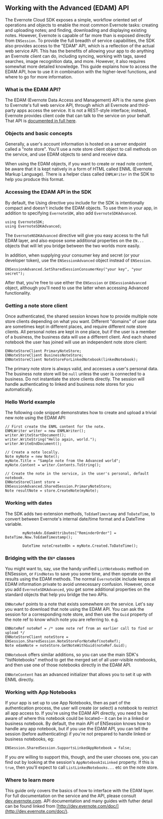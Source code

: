 Working with the Advanced (EDAM) API
---

The Evernote Cloud SDK exposes a simple, workflow oriented set of operations and objects to enable the most common Evernote tasks: creating and uploading notes; and finding, downloading and displaying existing notes. However, Evernote is capable of far more than is exposed directly from `ENSession`. To provide the full breadth of service capabilities, the SDK also provides access to the "EDAM" API, which is a reflection of the actual web service API. This has the benefits of allowing your app to do anything an Evernote client can do, including syncing, working with tags, saved searches, image recognition data, and more. However, it also requires somewhat more detailed knowledge. This guide explains how to access the EDAM API, how to use it in combination with the higher-level functions, and where to go for more information.

### What is the EDAM API?

The EDAM (Evernote Data Access and Management) API is the name given to Evernote's full web service API, through which all Evernote and third-party apps access the service. It is not a REST-style interface; instead, Evernote provides client code that can talk to the service on your behalf. That API is [documented in full here](http://dev.evernote.com/doc/reference/). 

### Objects and basic concepts

Generally, a user's account information is hosted on a server endpoint called a "note store". You'll use a note store client object to call methods on the service, and use EDAM objects to send and receive data. 

When using the EDAM objects, if you want to create or read note content, be aware that it is kept natively in a form of HTML called ENML (Evernote Markup Language). There is a helper class called `ENMLWriter` in the SDK to help you produce this format.

### Accessing the EDAM API in the SDK

By default, the Using directive you include for the SDK is intentionally compact and doesn't include the EDAM objects. To use them in your app, in addition to specifying `EvernoteSDK`, also add `EvernoteSDKAdvanced`.

    using EvernoteSDK;
    using EvernoteSDKAdvanced;

The `EvernoteNSDKAdvanced` directive will give you easy access to the full EDAM layer, and also expose some additional properties on the `EN...` objects that will let you bridge between the two worlds more easily. 

In addition, when supplying your consumer key and secret (or your developer token), use the `ENSessionAdvanced` object instead of `ENSession`.

    ENSessionAdvanced.SetSharedSessionConsumerKey("your key", "your secret");

After that, you're free to use either the `ENSession` or `ENSessionAdvanced` object, although you'll need to use the latter when accessing Advanced functionality.

### Getting a note store client

Once authenticated, the shared session knows how to provide multiple note store clients depending on what you want. Different "domains" of user data are sometimes kept in different places, and require different note store clients. All personal notes are kept in one place, but if the user is a member of a business, the business data will use a different client. And each shared notebook the user has joined will use an independent note store client:

    ENNoteStoreClient PrimaryNoteStore;
    ENNoteStoreClient BusinessNoteStore;
    ENNoteStoreClient NoteStoreForLinkedNotebook(linkedNotebook);

The primary note store is always valid, and accesses a user's personal data. The business note store will be `null` unless the user is connected to a business. Do not instantiate the store clients directly. The session will handle authenticating to linked and business note stores for you automatically.

### Hello World example

The following code snippet demonstrates how to create and upload a trivial new note using the EDAM API:

    // First create the ENML content for the note.
    ENMLWriter writer = new ENMLWriter();
    writer.WriteStartDocument();
    writer.WriteString("Hello again, world.");
    writer.WriteEndDocument();

    // Create a note locally.
    Note myNote = new Note();
    myNote.Title = "Sample note from the Advanced world";
    myNote.Content = writer.Contents.ToString();

    // Create the note in the service, in the user's personal, default notebook.
    ENNoteStoreClient store = ENSessionAdvanced.SharedSession.PrimaryNoteStore;
    Note resultNote = store.CreateNote(myNote);

### Working with dates

The SDK adds two extension methods, `ToEdamTimestamp` and `ToDateTime`, to convert between Evernote's internal date/time format and a DateTime variable.

            myNoteAdv.EdamAttributes["ReminderOrder"] = DateTime.Now.ToEdamTimestamp();

            DateTime noteCreatedOn = myNote.Created.ToDateTime();

### Bridging with the `EN*` classes 

You might want to, say, use the handy unified `ListNotebooks` method on ENSession, or `FindNotes` to save you some time, and then operate on the results using the EDAM methods. The normal `EvernoteSDK` include keeps all EDAM information private to avoid unnecessary confusion. However, once you add `EvernoteSDKAdvanced`, you get some additional properties on the standard objects that help you bridge the two APIs. 

`ENNoteRef` points to a note that exists somewhere on the service. Let's say you want to download that note using the EDAM API. You can ask the session for a corresponding note store, and then use the `Guid` property of the note ref to know which note you are referring to. e.g.

    ENNoteRef noteRef = /* some note ref from an earlier call to find or upload */
    ENNoteStoreClient noteStore = ENSession.SharedSession.NoteStoreForNoteRef(noteRef);
    Note edamNote = noteStore.GetNoteWithGuid(noteRef.Guid);

`ENNotebook` offers similar additions, so you can use the main SDK's "listNotebooks" method to get the merged set of all user-visible notebooks, and then use one of those notebooks directly in the EDAM API. 

`ENNoteContent` has an advanced initializer that allows you to set it up with ENML directly.

### Working with App Notebooks

If your app is set up to use App Notebooks, then as part of the authentication process, the user will create (or select) a notebook to restrict all app access to. If you're using the EDAM API directly, you need to be aware of where this notebook could be located-- it can be in a linked or business notebook. By default, the main API of ENSession knows how to handle any app notebook, but if you use the EDAM API, you can tell the session (before authenticating) if you're not prepared to handle linked or business notebooks, eg:

    ENSession.SharedSession.SupportsLinkedAppNotebook = false;

If you *are* willing to support this, though, and the user chooses one, you can find out by looking at the session's `AppNotebookIsLinked` property. If this is `true`, then you'll expect to call `ListLinkedNotebooks...` etc on the note store.

### Where to learn more

This guide only covers the basics of how to interface with the EDAM layer. For full documentation on the service and the API, please consult [dev.evernote.com](http://dev.evernote.com). API documentation and many guides with futher detail can be found linked from [http://dev.evernote.com/doc/](http://dev.evernote.com/doc/).
